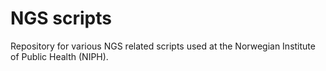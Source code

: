 # NGS scripts

Repository for various NGS related scripts used at the Norwegian Institute of Public Health (NIPH).
